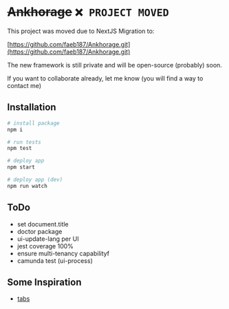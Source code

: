# <s>Ankhorage</s> `❌ PROJECT MOVED`

This project was moved due to NextJS Migration to:

[https://github.com/faeb187/Ankhorage.git](https://github.com/faeb187/Ankhorage.git)

The new framework is still private and will be open-source (probably) soon.

If you want to collaborate already, let me know (you will find a way to contact me)

## Installation

```bash
# install package
npm i

# run tests
npm test

# deploy app
npm start

# deploy app (dev)
npm run watch
```

## ToDo

- set document.title
- doctor package
- ui-update-lang per UI
- jest coverage 100%
- ensure multi-tenancy capabilityf
- camunda test (ui-process)

## Some Inspiration

- [tabs](https://inclusive-components.design/tabbed-interfaces/)
